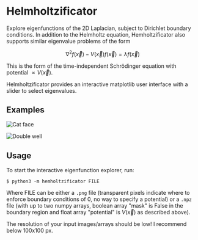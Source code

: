 # Helmholtzificator
Explore eigenfunctions of the 2D Laplacian, subject to Dirichlet
boundary conditions.  In addition to the Helmholtz equation,
Hemholtzificator also supports similar eigenvalue problems of the form

$$
\nabla^2 f(\vec{x}) - V(\vec{x})f(\vec{x}) = \lambda f(\vec{x})
$$

This is the form of the time-independent Schrödinger equation with
potential $\propto V(\vec{x})$.

Helmholtzificator provides an interactive matplotlib user interface with
a slider to select eigenvalues.

## Examples

![Cat face](https://github.com/benburrill/helmholtzificator/assets/8140726/ee47ebce-a979-4a6a-a695-78b68aa846c0)

![Double well](https://github.com/benburrill/helmholtzificator/assets/8140726/1ca88ba4-325b-48b8-9b5e-752849b2a5a6)

## Usage
To start the interactive eigenfunction explorer, run:

```
$ python3 -m hemholtzificator FILE
```

Where FILE can be either a `.png` file (transparent pixels indicate
where to enforce boundary conditions of 0, no way to specify a
potential) or a `.npz` file (with up to two numpy arrays, boolean array
"mask" is False in the boundary region and float array "potential" is
$V(\vec{x})$ as described above).

The resolution of your input images/arrays should be low!  I recommend
below 100x100 px.
